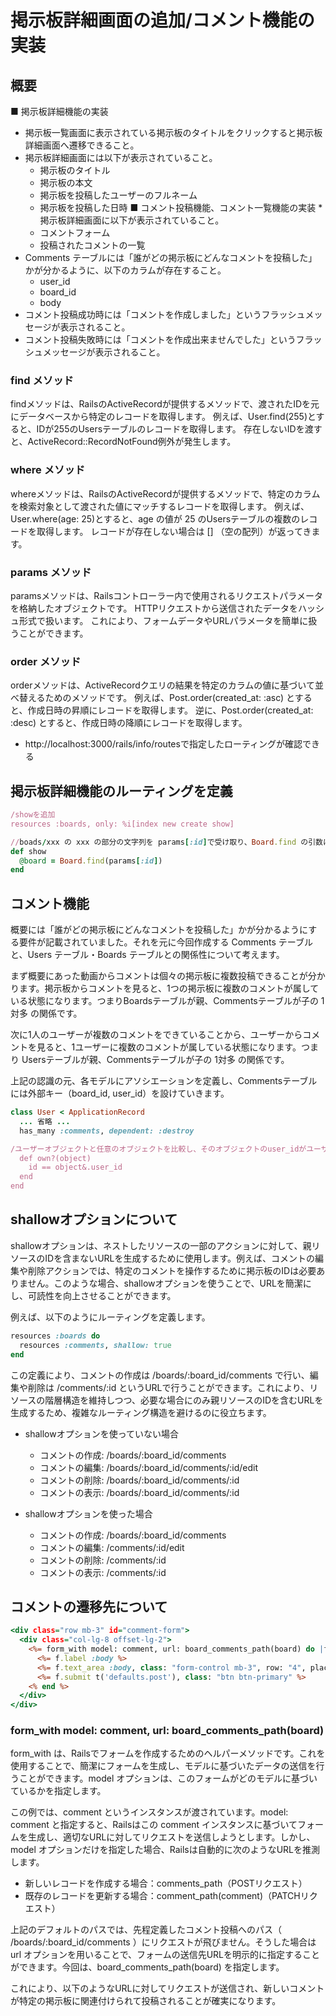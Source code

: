 # 掲示板詳細画面の追加/コメント機能の実装

## 概要
■ 掲示板詳細機能の実装
  * 掲示板一覧画面に表示されている掲示板のタイトルをクリックすると掲示板詳細画面へ遷移できること。
  * 掲示板詳細画面には以下が表示されていること。
    * 掲示板のタイトル
    * 掲示板の本文
    * 掲示板を投稿したユーザーのフルネーム
    * 掲示板を投稿した日時
■ コメント投稿機能、コメント一覧機能の実装
  *掲示板詳細画面に以下が表示されていること。
    * コメントフォーム
    * 投稿されたコメントの一覧
  * Comments テーブルには「誰がどの掲示板にどんなコメントを投稿した」かが分かるように、以下のカラムが存在すること。
    * user_id
    * board_id
    * body
  * コメント投稿成功時には「コメントを作成しました」というフラッシュメッセージが表示されること。
  * コメント投稿失敗時には「コメントを作成出来ませんでした」というフラッシュメッセージが表示されること。

### find メソッド
findメソッドは、RailsのActiveRecordが提供するメソッドで、渡されたIDを元にデータベースから特定のレコードを取得します。
例えば、User.find(255)とすると、IDが255のUsersテーブルのレコードを取得します。
存在しないIDを渡すと、ActiveRecord::RecordNotFound例外が発生します。

### where メソッド
whereメソッドは、RailsのActiveRecordが提供するメソッドで、特定のカラムを検索対象として渡された値にマッチするレコードを取得します。
例えば、User.where(age: 25)とすると、age の値が 25 のUsersテーブルの複数のレコードを取得します。
レコードが存在しない場合は [] （空の配列）が返ってきます。

### params メソッド
paramsメソッドは、Railsコントローラー内で使用されるリクエストパラメータを格納したオブジェクトです。
HTTPリクエストから送信されたデータをハッシュ形式で扱います。
これにより、フォームデータやURLパラメータを簡単に扱うことができます。

### order メソッド
orderメソッドは、ActiveRecordクエリの結果を特定のカラムの値に基づいて並べ替えるためのメソッドです。
例えば、Post.order(created_at: :asc) とすると、作成日時の昇順にレコードを取得します。
逆に、Post.order(created_at: :desc) とすると、作成日時の降順にレコードを取得します。

* http://localhost:3000/rails/info/routesで指定したローティングが確認できる

## 掲示板詳細機能のルーティングを定義
```ruby:config/routes.rb
/showを追加
resources :boards, only: %i[index new create show]
```

```ruby:app/contollers/boards_controller.rb
//boads/xxx の xxx の部分の文字列を params[:id]で受け取り、Board.find の引数に渡している。
def show
  @board = Board.find(params[:id])
end
```
## コメント機能
概要には「誰がどの掲示板にどんなコメントを投稿した」かが分かるようにする要件が記載されていました。それを元に今回作成する Comments テーブルと、Users テーブル・Boards テーブルとの関係性について考えます。

まず概要にあった動画からコメントは個々の掲示板に複数投稿できることが分かります。掲示板からコメントを見ると、1つの掲示板に複数のコメントが属している状態になります。つまりBoardsテーブルが親、Commentsテーブルが子の 1対多 の関係です。

次に1人のユーザーが複数のコメントをできていることから、ユーザーからコメントを見ると、1ユーザーに複数のコメントが属している状態になります。つまり Usersテーブルが親、Commentsテーブルが子の 1対多 の関係です。

上記の認識の元、各モデルにアソシエーションを定義し、Commentsテーブルには外部キー（board_id, user_id）を設けていきます。

```ruby:app/models/rser.rb
class User < ApplicationRecord
  ... 省略 ...
  has_many :comments, dependent: :destroy

/ユーザーオブジェクトと任意のオブジェクトを比較し、そのオブジェクトのuser_idがユーザーオブジェクトのidと一致するかどうかを確認する
  def own?(object)
    id == object&.user_id
  end
end
```
 ## shallowオプションについて
 shallowオプションは、ネストしたリソースの一部のアクションに対して、親リソースのIDを含まないURLを生成するために使用します。例えば、コメントの編集や削除アクションでは、特定のコメントを操作するために掲示板のIDは必要ありません。このような場合、shallowオプションを使うことで、URLを簡潔にし、可読性を向上させることができます。

例えば、以下のようにルーティングを定義します。
```ruby
resources :boards do
  resources :comments, shallow: true
end
```
この定義により、コメントの作成は /boards/:board_id/comments で行い、編集や削除は /comments/:id というURLで行うことができます。これにより、リソースの階層構造を維持しつつ、必要な場合にのみ親リソースのIDを含むURLを生成するため、複雑なルーティング構造を避けるのに役立ちます。
* shallowオプションを使っていない場合

  * コメントの作成: /boards/:board_id/comments
  * コメントの編集: /boards/:board_id/comments/:id/edit
  * コメントの削除: /boards/:board_id/comments/:id
  * コメントの表示: /boards/:board_id/comments/:id
* shallowオプションを使った場合

  * コメントの作成: /boards/:board_id/comments
  * コメントの編集: /comments/:id/edit
  * コメントの削除: /comments/:id
  * コメントの表示: /comments/:id

## コメントの遷移先について
```ruby:app/views/comments/_form.html.erb
<div class="row mb-3" id="comment-form">
  <div class="col-lg-8 offset-lg-2">
    <%= form_with model: comment, url: board_comments_path(board) do |f| %>
      <%= f.label :body %>
      <%= f.text_area :body, class: "form-control mb-3", row: "4", placeholder: Comment.human_attribute_name(:body) %>
      <%= f.submit t('defaults.post'), class: "btn btn-primary" %>
    <% end %>
  </div>
</div>
```
### form_with model: comment, url: board_comments_path(board) 
form_with は、Railsでフォームを作成するためのヘルパーメソッドです。これを使用することで、簡潔にフォームを生成し、モデルに基づいたデータの送信を行うことができます。model オプションは、このフォームがどのモデルに基づいているかを指定します。

この例では、comment というインスタンスが渡されています。model: comment と指定すると、Railsはこの comment インスタンスに基づいてフォームを生成し、適切なURLに対してリクエストを送信しようとします。しかし、model オプションだけを指定した場合、Railsは自動的に次のようなURLを推測します。

* 新しいレコードを作成する場合：comments_path（POSTリクエスト）
* 既存のレコードを更新する場合：comment_path(comment)（PATCHリクエスト）
  
上記のデフォルトのパスでは、先程定義したコメント投稿へのパス（ /boards/:board_id/comments ）にリクエストが飛びません。そうした場合は url オプションを用いることで、フォームの送信先URLを明示的に指定することができます。今回は、board_comments_path(board) を指定します。

これにより、以下のようなURLに対してリクエストが送信され、新しいコメントが特定の掲示板に関連付けられて投稿されることが確実になります。











